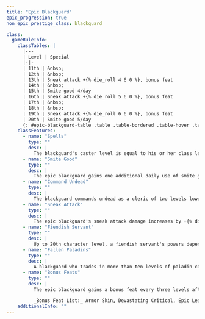 ```yaml
---
title: "Epic Blackguard"
epic_progression: true
non_epic_prestige_class: blackguard

class:
  gameRuleInfo:
    classTables: |
      |---
      | Level | Special
      |-|-
      | 11th | &nbsp;
      | 12th | &nbsp;
      | 13th | Sneak attack +{% die_roll 4 6 0 %}, bonus feat
      | 14th | &nbsp;
      | 15th | Smite good 4/day
      | 16th | Sneak attack +{% die_roll 5 6 0 %}, bonus feat
      | 17th | &nbsp;
      | 18th | &nbsp;
      | 19th | Sneak attack +{% die_roll 6 6 0 %}, bonus feat
      | 20th | Smite good 5/day
      {: #epic-blackguard-table .table .table-bordered .table-hover .table-striped data-caption="Table: The Epic Blackguard" }
    classFeatures:
      - name: "Spells"
        type: ""
        desc: |
          The blackguard's caster level is equal to his or her class level. The blackguard's number of spells per day does not increase after 10th level.
      - name: "Smite Good"
        type: ""
        desc: |
          The epic blackguard gains one additional daily use of smite good every 5 levels after 10th.  The epic blackguard adds his or her class level to damage with any smite good attack, as normal.
      - name: "Command Undead"
        type: ""
        desc: |
          The blackguard commands undead as a cleric of two levels lower, as normal.
      - name: "Sneak Attack"
        type: ""
        desc: |
          The epic blackguard's sneak attack damage increases by +{% die_roll 1 6 0 %} every three levels after 10th.
      - name: "Fiendish Servant"
        type: ""
        desc: |
          Up to 20th character level, a fiendish servant's powers depend on its master's character level, not his or her blackguard class level. After that, they depend on his or her blackguard level. For every five blackguard levels above 10th the fiendish servant gains +2 bonus Hit Dice, its natural armor in-creases by +2, and its Strength and Intelligence each increase by +1.
      - name: "Fallen Paladins"
        type: ""
        desc: |
          A blackguard who trades in more than ten levels of paladin can gain more than ten levels of blackguard, but only if his character level is 21st or higher.
      - name: "Bonus Feats"
        type: ""
        desc: |
          The epic blackguard gains a bonus feat every three levels after 10th. These bonus feats must be selected from the list below.

          _Bonus Feat List:_ Armor Skin, Devastating Critical, Epic Leadership, Epic Prowess, Epic Reputation, Epic Toughness, Epic Weapon Focus, Great Smiting, Improved Aura of Despair, Improved Combat Casting, Improved Sneak Attack, Improved Spell Capacity, Legendary Commander, Legendary Rider, Lingering Damage, Negative Energy Burst, Overwhelming Critical, Perfect Health, Permanent Emanation, Planar Turning, Spontaneous Spell, Undead Mastery, Unholy Strike, Widen Aura of Despair, Zone of Animation.
    additionalInfo: ""
---
```


